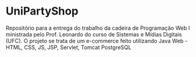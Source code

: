 # UniPartyShop
Repositório para a entrega do trabalho da cadeira de Programação Web I ministrada pelo Prof. Leonardo do curso de Sistemas e Mídias Digitais (UFC). O projeto se trata de um e-commerce feito utilizando Java Web - HTML, CSS, JS, JSP, Servlet, Tomcat PostgreSQL
